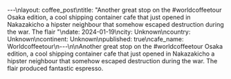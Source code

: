 ---\nlayout: coffee_post\ntitle: "Another great stop on the #worldcoffeetour Osaka edition, a cool shipping container cafe that just opened in Nakazakicho a hipster neighbour that somehow escaped destruction during the war. The flair "\ndate: 2024-01-19\ncity: Unknown\ncountry: Unknown\ncontinent: Unknown\npublished: true\ncafe_name: Worldcoffeetour\n---\n\nAnother great stop on the #worldcoffeetour Osaka edition, a cool shipping container cafe that just opened in Nakazakicho a hipster neighbour that somehow escaped destruction during the war. The flair produced fantastic espresso.